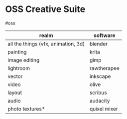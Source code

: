 # OSS Creative Suite

#oss

| realm                               | software     |
|-------------------------------------|--------------|
| all the things (vfx, animation, 3d) | blender      |
| painting                            | krita        |
| image editing                       | gimp         |
| lightroom                           | rawtherapee  |
| vector                              | inkscape     |
| video                               | olive        |
| layout                              | scribus      |
| audio                               | audacity     |
| photo textures*                     | quixel mixer |

